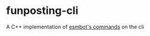 # funposting-cli
<p>A C++ implementation of <a href=https://github.com/esmBot/esmBot>esmbot's commands</a> on the cli</p>
